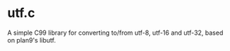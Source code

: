 utf.c
========
A simple C99 library for converting to/from utf-8, utf-16 and utf-32, based on plan9's libutf.
